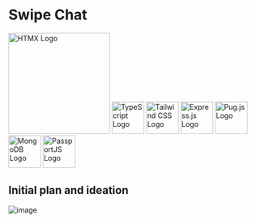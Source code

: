 # Swipe Chat

<div class="image-row">
    <img src="https://raw.githubusercontent.com/bigskysoftware/htmx/master/www/static/img/htmx_logo.1.png" width="200" alt="HTMX Logo">
    <img src="https://upload.wikimedia.org/wikipedia/commons/thumb/4/4c/Typescript_logo_2020.svg/1024px-Typescript_logo_2020.svg.png" width="64" alt="TypeScript Logo">
    <img src="https://upload.wikimedia.org/wikipedia/commons/thumb/d/d5/Tailwind_CSS_Logo.svg/320px-Tailwind_CSS_Logo.svg.png" width="64" alt="Tailwind CSS Logo">
    <img src="https://upload.wikimedia.org/wikipedia/commons/6/64/Expressjs.png" width="64" alt="Express.js Logo">
    <img src="https://cdn.icon-icons.com/icons2/2699/PNG/512/pugjs_logo_icon_170825.png" width="64" alt="Pug.js Logo">
    <img src="https://1000logos.net/wp-content/uploads/2020/08/MongoDB-Logo.png" width="64" alt="MongoDB Logo">
  <img src="https://svgur.com/i/943.svg" width="64" alt="PassportJS Logo">
</div>

## Initial plan and ideation

![image](https://github.com/nibsuoogee/swipe-chat/assets/37696410/1a36d789-68d0-4c95-9f42-7466d1ac25f7)
